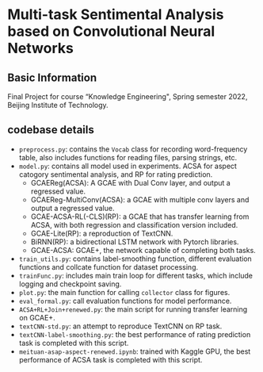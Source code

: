 # Multi-task Sentimental Analysis based on Convolutional Neural Networks
## Basic Information
Final Project for course “Knowledge Engineering", Spring semester 2022, Beijing Institute of Technology.
## codebase details
+ `preprocess.py`: contains the `Vocab` class for recording word-frequency table, also includes functions for reading files, parsing strings, etc.
+ `model.py`: contains all model used in experiments. ACSA for aspect catogory sentimental analysis, and RP for rating prediction.
  + GCAEReg(ACSA): A GCAE with Dual Conv layer, and output a regressed value.
  + GCAEReg-MultiConv(ACSA): a GCAE with multiple conv layers and output a regressed value.
  + GCAE-ACSA-RL(-CLS)(RP): a GCAE that has transfer learning from ACSA, with both regression and classification version included.
  + GCAE-Lite(RP): a reproduction of TextCNN.
  + BiRNN(RP): a bidirectional LSTM network with Pytorch libraries.
  + GCAE-ACSA: GCAE+, the network capable of completing both tasks.
+ `train_utils.py`: contains label-smoothing function, different evaluation functions and collcate function for dataset processing.
+ `trainFunc.py`: includes main train loop for different tasks, which include logging and checkpoint saving.
+ `plot.py`: the main function for calling `collector` class for figures.
+ `eval_formal.py`: call evaluation functions for model performance.
+ `ACSA+RL+Join+renewed.py`: the main script for running transfer learning on GCAE+.
+ `textCNN-std.py`: an attempt to reproduce TextCNN on RP task.
+ `textCNN-label-smoothing.py`: the best performance of rating prediction task is completed with this script.
+ `meituan-asap-aspect-renewed.ipynb`: trained with Kaggle GPU, the best performance of ACSA task is completed with this script.
